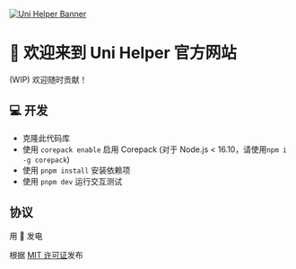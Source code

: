 [![Uni Helper Banner](./.github/assets/uni-helper-banner.png)](https://uni-helper.js.org)

# 👋 欢迎来到 Uni Helper 官方网站

(WIP) 欢迎随时贡献！

## 💻 开发

- 克隆此代码库
- 使用 `corepack enable` 启用 Corepack (对于 Node.js < 16.10，请使用`npm i -g corepack`)
- 使用 `pnpm install` 安装依赖项
- 使用 `pnpm dev` 运行交互测试

## 协议

用 💛 发电

根据 [MIT 许可证](./LICENSE)发布
